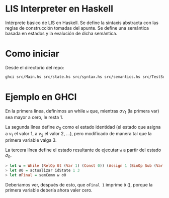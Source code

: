 # LIS Interpreter en Haskell

Intérprete básico de LIS en Haskell. Se define la sintaxis abstracta con las
reglas de construcción tomadas del apunte. Se define una semántica basada en
estados y la evalución de dicha semántica.

# Como iniciar

Desde el directorio del repo:

```bash
ghci src/Main.hs src/state.hs src/syntax.hs src/semantics.hs src/TestSuite.hs
```

# Ejemplo en GHCI

En la primera linea, definimos un while `w` que, mientras $\sigma v_1$ (la
primera var) sea mayor a cero, le resta 1.

La segunda línea define $\sigma_0$ como el estado identidad (el estado que
asigna a $v_1$ el valor $1$, a $v_2$ el valor $2$, ...), pero modificado de
manera tal que la primera variable valga 3.

La tercera línea define el estado resultante de ejecutar `w` a partir del estado
$\sigma_0$.

```haskell
> let w = While (RelOp Gt (Var 1) (Const 0)) (Assign 1 (BinOp Sub (Var 1) (Const 1)))
> let σ0 = actualizar idState 1 3
> let σFinal = semComm w σ0
```

Deberíamos ver, después de esto, que `σFinal 1` imprime `0` (), porque la primera
variable debería ahora valer cero.


